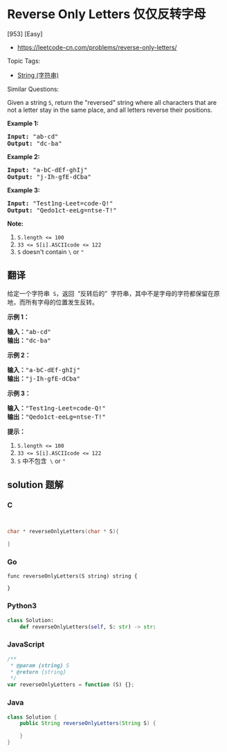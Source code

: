 # Reverse Only Letters 仅仅反转字母

[953] [Easy]

- https://leetcode-cn.com/problems/reverse-only-letters/

Topic Tags:

- [String (字符串)](https://leetcode-cn.com/tag/string/)

Similar Questions:

Given a string `S`, return the "reversed" string where all characters that are not a letter stay in the same place, and all letters reverse their positions.

**Example 1:**

<pre><strong>Input: </strong><span id="example-input-1-1">"ab-cd"</span>
<strong>Output: </strong><span id="example-output-1">"dc-ba"</span>
</pre>

**Example 2:**

<pre><strong>Input: </strong><span id="example-input-2-1">"a-bC-dEf-ghIj"</span>
<strong>Output: </strong><span id="example-output-2">"j-Ih-gfE-dCba"</span>
</pre>

**Example 3:**

<pre><strong>Input: </strong><span id="example-input-3-1">"Test1ng-Leet=code-Q!"</span>
<strong>Output: </strong><span id="example-output-3">"Qedo1ct-eeLg=ntse-T!"</span>
</pre>

**Note:**

1.  `S.length <= 100`
2.  `33 <= S[i].ASCIIcode <= 122`
3.  `S` doesn't contain `\` or `"`

## 翻译

给定一个字符串  `S`，返回  “反转后的”  字符串，其中不是字母的字符都保留在原地，而所有字母的位置发生反转。

**示例 1：**

<pre><strong>输入：</strong>"ab-cd"
<strong>输出：</strong>"dc-ba"
</pre>

**示例 2：**

<pre><strong>输入：</strong>"a-bC-dEf-ghIj"
<strong>输出：</strong>"j-Ih-gfE-dCba"
</pre>

**示例 3：**

<pre><strong>输入：</strong>"Test1ng-Leet=code-Q!"
<strong>输出：</strong>"Qedo1ct-eeLg=ntse-T!"
</pre>

**提示：**

1.  `S.length <= 100`
2.  `33 <= S[i].ASCIIcode <= 122`
3.  `S` 中不包含  `\` or `"`

## solution 题解

### C

```c


char * reverseOnlyLetters(char * S){

}


```

### Go

```golang
func reverseOnlyLetters(S string) string {

}
```

### Python3

```python
class Solution:
    def reverseOnlyLetters(self, S: str) -> str:

```

### JavaScript

```javascript
/**
 * @param {string} S
 * @return {string}
 */
var reverseOnlyLetters = function (S) {};
```

### Java

```java
class Solution {
    public String reverseOnlyLetters(String S) {

    }
}
```
